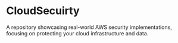 # CloudSecuirty
A repository showcasing real-world AWS security implementations, focusing on protecting your cloud infrastructure and data.

